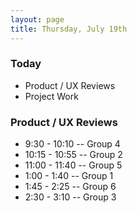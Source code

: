 ```yaml
---
layout: page
title: Thursday, July 19th
---
```


### Today

* Product / UX Reviews
* Project Work

### Product / UX Reviews

* 9:30 - 10:10 -- Group 4
* 10:15 - 10:55 -- Group 2
* 11:00 - 11:40 -- Group 5
* 1:00 - 1:40 -- Group 1
* 1:45 - 2:25 -- Group 6
* 2:30 - 3:10 -- Group 3
